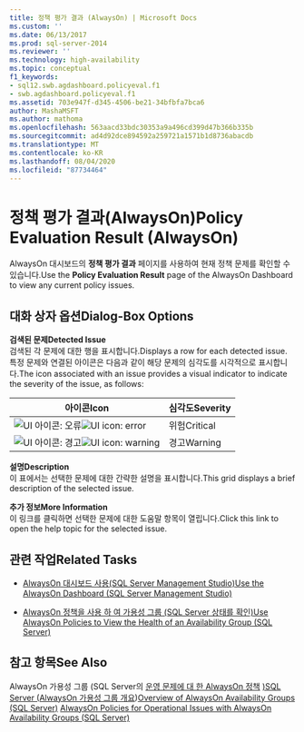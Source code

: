 ```yaml
---
title: 정책 평가 결과 (AlwaysOn) | Microsoft Docs
ms.custom: ''
ms.date: 06/13/2017
ms.prod: sql-server-2014
ms.reviewer: ''
ms.technology: high-availability
ms.topic: conceptual
f1_keywords:
- sql12.swb.agdashboard.policyeval.f1
- swb.agdashboard.policyeval.f1
ms.assetid: 703e947f-d345-4506-be21-34bfbfa7bca6
author: MashaMSFT
ms.author: mathoma
ms.openlocfilehash: 563aacd33bdc30353a9a496cd399d47b366b335b
ms.sourcegitcommit: ad4d92dce894592a259721a1571b1d8736abacdb
ms.translationtype: MT
ms.contentlocale: ko-KR
ms.lasthandoff: 08/04/2020
ms.locfileid: "87734464"
---
```

# <a name="policy-evaluation-result-alwayson"></a><span data-ttu-id="113af-102">정책 평가 결과(AlwaysOn)</span><span class="sxs-lookup"><span data-stu-id="113af-102">Policy Evaluation Result (AlwaysOn)</span></span>
  <span data-ttu-id="113af-103">AlwaysOn 대시보드의 **정책 평가 결과** 페이지를 사용하여 현재 정책 문제를 확인할 수 있습니다.</span><span class="sxs-lookup"><span data-stu-id="113af-103">Use the **Policy Evaluation Result** page of the AlwaysOn Dashboard to view any current policy issues.</span></span>  
  

  
##  <a name="dialog-box-options"></a><a name="Options"></a><span data-ttu-id="113af-104">대화 상자 옵션</span><span class="sxs-lookup"><span data-stu-id="113af-104">Dialog-Box Options</span></span>  
 <span data-ttu-id="113af-105">**검색된 문제**</span><span class="sxs-lookup"><span data-stu-id="113af-105">**Detected Issue**</span></span>  
 <span data-ttu-id="113af-106">검색된 각 문제에 대한 행을 표시합니다.</span><span class="sxs-lookup"><span data-stu-id="113af-106">Displays a row for each detected issue.</span></span> <span data-ttu-id="113af-107">특정 문제와 연결된 아이콘은 다음과 같이 해당 문제의 심각도를 시각적으로 표시합니다.</span><span class="sxs-lookup"><span data-stu-id="113af-107">The icon associated with an issue provides a visual indicator to indicate the severity of the issue, as follows:</span></span>  
  
|<span data-ttu-id="113af-108">아이콘</span><span class="sxs-lookup"><span data-stu-id="113af-108">Icon</span></span>|<span data-ttu-id="113af-109">심각도</span><span class="sxs-lookup"><span data-stu-id="113af-109">Severity</span></span>|  
|----------|--------------|  
|<span data-ttu-id="113af-110">![UI 아이콘: 오류](../../../relational-databases/replication/media/repl-icon-error.gif "UI 아이콘: 오류")</span><span class="sxs-lookup"><span data-stu-id="113af-110">![UI icon: error](../../../relational-databases/replication/media/repl-icon-error.gif "UI icon: error")</span></span>|<span data-ttu-id="113af-111">위험</span><span class="sxs-lookup"><span data-stu-id="113af-111">Critical</span></span>|  
|<span data-ttu-id="113af-112">![UI 아이콘: 경고](../../../relational-databases/replication/media/repl-icon-warn.gif "UI 아이콘: 경고")</span><span class="sxs-lookup"><span data-stu-id="113af-112">![UI icon: warning](../../../relational-databases/replication/media/repl-icon-warn.gif "UI icon: warning")</span></span>|<span data-ttu-id="113af-113">경고</span><span class="sxs-lookup"><span data-stu-id="113af-113">Warning</span></span>|  
  
 <span data-ttu-id="113af-114">**설명**</span><span class="sxs-lookup"><span data-stu-id="113af-114">**Description**</span></span>  
 <span data-ttu-id="113af-115">이 표에서는 선택한 문제에 대한 간략한 설명을 표시합니다.</span><span class="sxs-lookup"><span data-stu-id="113af-115">This grid displays a brief description of the selected issue.</span></span>  
  
 <span data-ttu-id="113af-116">**추가 정보**</span><span class="sxs-lookup"><span data-stu-id="113af-116">**More Information**</span></span>  
 <span data-ttu-id="113af-117">이 링크를 클릭하면 선택한 문제에 대한 도움말 항목이 열립니다.</span><span class="sxs-lookup"><span data-stu-id="113af-117">Click this link to open the help topic for the selected issue.</span></span>  
  
##  <a name="related-tasks"></a><a name="RelatedTasks"></a> <span data-ttu-id="113af-118">관련 작업</span><span class="sxs-lookup"><span data-stu-id="113af-118">Related Tasks</span></span>  
  
-   [<span data-ttu-id="113af-119">AlwaysOn 대시보드 사용&#40;SQL Server Management Studio&#41;</span><span class="sxs-lookup"><span data-stu-id="113af-119">Use the AlwaysOn Dashboard &#40;SQL Server Management Studio&#41;</span></span>](use-the-always-on-dashboard-sql-server-management-studio.md)  
  
-   [<span data-ttu-id="113af-120">AlwaysOn 정책을 사용 하 여 가용성 그룹 &#40;SQL Server 상태를 확인&#41;</span><span class="sxs-lookup"><span data-stu-id="113af-120">Use AlwaysOn Policies to View the Health of an Availability Group &#40;SQL Server&#41;</span></span>](use-always-on-policies-to-view-the-health-of-an-availability-group-sql-server.md)  
  

  
## <a name="see-also"></a><span data-ttu-id="113af-121">참고 항목</span><span class="sxs-lookup"><span data-stu-id="113af-121">See Also</span></span>  
 <span data-ttu-id="113af-122">AlwaysOn 가용성 그룹 &#40;SQL Server의 [운영 문제에 대 한 AlwaysOn 정책](always-on-policies-for-operational-issues-always-on-availability.md) [&#41;SQL Server &#40;AlwaysOn 가용성 그룹 개요](overview-of-always-on-availability-groups-sql-server.md)&#41;</span><span class="sxs-lookup"><span data-stu-id="113af-122">[Overview of AlwaysOn Availability Groups &#40;SQL Server&#41;](overview-of-always-on-availability-groups-sql-server.md) [AlwaysOn Policies for Operational Issues with AlwaysOn Availability Groups &#40;SQL Server&#41;](always-on-policies-for-operational-issues-always-on-availability.md)</span></span> 
  
  
